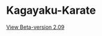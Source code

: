<h1>Kagayaku-Karate</h1>
<p><a href="https://anodoree.github.io/Kagayaku-Karate/">View Beta-version 2.09</a></p>